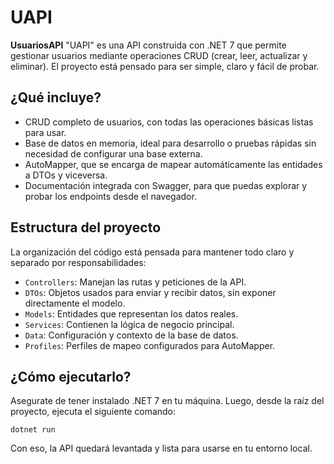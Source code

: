 
# UAPI

**UsuariosAPI** "UAPI" es una API construida con .NET 7 que permite gestionar usuarios mediante operaciones CRUD (crear, leer, actualizar y eliminar). El proyecto está pensado para ser simple, claro y fácil de probar.

## ¿Qué incluye?

* CRUD completo de usuarios, con todas las operaciones básicas listas para usar.
* Base de datos en memoria, ideal para desarrollo o pruebas rápidas sin necesidad de configurar una base externa.
* AutoMapper, que se encarga de mapear automáticamente las entidades a DTOs y viceversa.
* Documentación integrada con Swagger, para que puedas explorar y probar los endpoints desde el navegador.

## Estructura del proyecto

La organización del código está pensada para mantener todo claro y separado por responsabilidades:

* `Controllers`: Manejan las rutas y peticiones de la API.
* `DTOs`: Objetos usados para enviar y recibir datos, sin exponer directamente el modelo.
* `Models`: Entidades que representan los datos reales.
* `Services`: Contienen la lógica de negocio principal.
* `Data`: Configuración y contexto de la base de datos.
* `Profiles`: Perfiles de mapeo configurados para AutoMapper.

## ¿Cómo ejecutarlo?

Asegurate de tener instalado .NET 7 en tu máquina. Luego, desde la raíz del proyecto, ejecuta el siguiente comando:

```
dotnet run
```

Con eso, la API quedará levantada y lista para usarse en tu entorno local.
